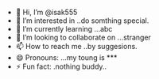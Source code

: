 - 👋 Hi, I’m @isak555
- 👀 I’m interested in ..do somthing special.
- 🌱 I’m currently learning ...abc
- 💞️ I’m looking to collaborate on ...stranger
- 📫 How to reach me ..by suggesions.
- 😄 Pronouns: ...my toung is ***
- ⚡ Fun fact: .nothing buddy..

<!---
isak555/isak555 is a ✨ special ✨ repository because its `README.md` (this file) appears on your GitHub profile.
You can click the Preview link to take a look at your changes.
--->
